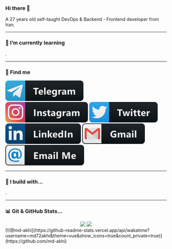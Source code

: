 ### Hi there 👋

A 27 years old self-taught DevOps & Backend - Frontend developer from Iran. 

<!--<p align="center">
  <a href="http://blog.akhi.ir">
    <img src="https://raw.githubusercontent.com/MikeCodesDotNET/MikeCodesDotNET/a8abbf37441f3253f74ea255a47f289208d7568c/Resources/personalBlog.svg" alt="Personal" style="vertical-align:top; margin:4px">
  </a>  
</p>-->

---
### 🌱 I’m currently learning
.


---
### 📢 Find me
  [![telegram](https://raw.githubusercontent.com/MikeCodesDotNET/ColoredBadges/master/svg/social/telegram.svg)](https://www.t.me/md_akhi/)
  [![Instagram](https://raw.githubusercontent.com/MikeCodesDotNET/ColoredBadges/master/svg/social/instagram.svg)](https://www.instagram.com/md_akhi2/)
  [![Twitter](https://raw.githubusercontent.com/MikeCodesDotNET/ColoredBadges/master/svg/social/twitter.svg)](https://twitter.com/md72ahki)
  [![LinkedIn](https://raw.githubusercontent.com/MikeCodesDotNET/ColoredBadges/master/svg/social/linkedin.svg)](https://www.linkedin.com/in/md-akhi)
  [![gmail](https://raw.githubusercontent.com/MikeCodesDotNET/ColoredBadges/master/svg/social/gmail.svg)](mailto:md.akhi.ir@gmail.com)
  [![email_me](https://raw.githubusercontent.com/MikeCodesDotNET/ColoredBadges/master/svg/social/email_me.svg)](mailto:md@akhi.ir)
  
<!--<p align="center">
  <a href="https://www.instagram.com/md_akhi2/">
    <img src="https://raw.githubusercontent.com/MikeCodesDotNET/ColoredBadges/master/svg/social/instagram.svg" alt="Instagram" style="vertical-align:top; margin:4px">
  </a>
  <a href="https://www.t.me/md_akhi2/">
    <img src="https://raw.githubusercontent.com/MikeCodesDotNET/ColoredBadges/master/svg/social/telegram.svg" alt="telegram" style="vertical-align:top; margin:4px">
  </a>
  <a href="https://twitter.com/md72ahki">
    <img src="https://raw.githubusercontent.com/MikeCodesDotNET/ColoredBadges/master/svg/social/twitter.svg" alt="Twitter" style="vertical-align:top; margin:4px">
  </a>  
  <a href="https://www.linkedin.com/in/md-akhi/">
    <img src="https://raw.githubusercontent.com/MikeCodesDotNET/ColoredBadges/master/svg/social/linkedin.svg" alt="LinkedIn" style="vertical-align:top; margin:4px">
  </a>
  <a href="mailto:md.akhi.ir@gmail.com">
    <img src="https://raw.githubusercontent.com/MikeCodesDotNET/ColoredBadges/master/svg/social/gmail.svg" alt="gmail" style="vertical-align:top; margin:4px">
  </a>
  <a href="mailto:md@akhi.ir">
    <img src="https://raw.githubusercontent.com/MikeCodesDotNET/ColoredBadges/master/svg/social/email_me.svg" alt="email_me" style="vertical-align:top; margin:4px">
  </a>
</p>
-->

---
### 🚧 I build with...
.

---
### 📊 Git & GitHub Stats...
<div align="center">
  <img src="https://github-readme-stats.vercel.app/api?username=md-akhi&theme=vue&show_icons=true&count_private=true" width='50%'/>
  <img src="https://github-readme-stats.vercel.app/api/top-langs/?username=md-akhi&theme=vue&layout=compact&show_icons=true&count_private=true" width='41.75%'/>
</div>
<!--  [![@md-akhi](https://github-readme-stats.vercel.app/api?username=md-akhi&theme=vue&show_icons=true&count_private=true)](https://github.com/md-akhi)
  [![@md-akhi](https://github-readme-stats.vercel.app/api/top-langs/?username=md-akhi&theme=vue&layout=compact&show_icons=true&count_private=true)](https://github.com/md-akhi)-->
  [![@md-akhi](https://github-readme-stats.vercel.app/api/wakatime?username=md72akhi&theme=vue&show_icons=true&count_private=true)](https://github.com/md-akhi)

 <!-- ![@md-akhi](https://github-readme-stats.vercel.app/api/pin/?username=md-akhi&repo=SDateTime&cache_seconds=86400&theme=react) -->
 
 
<!--
**md-akhi/md-akhi** is a ✨ _special_ ✨ repository because its `README.md` (this file) appears on your GitHub profile.

Here are some ideas to get you started:

- 🔭 I’m currently working on ...
- 🌱 I’m currently learning ...
- 👯 I’m looking to collaborate on ...
- 🤔 I’m looking for help with ...
- 💬 Ask me about ...
- 📫 How to reach me: ...
- 😄 Pronouns: ...
- ⚡ Fun fact: ...
-->



